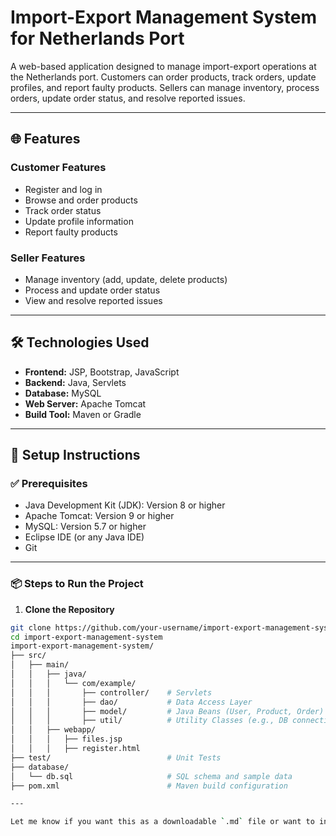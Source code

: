 # Import-Export Management System for Netherlands Port

A web-based application designed to manage import-export operations at the Netherlands port. Customers can order products, track orders, update profiles, and report faulty products. Sellers can manage inventory, process orders, update order status, and resolve reported issues.

---

## 🌐 Features

### Customer Features
- Register and log in
- Browse and order products
- Track order status
- Update profile information
- Report faulty products

### Seller Features
- Manage inventory (add, update, delete products)
- Process and update order status
- View and resolve reported issues

---

## 🛠 Technologies Used

- **Frontend:** JSP, Bootstrap, JavaScript  
- **Backend:** Java, Servlets  
- **Database:** MySQL  
- **Web Server:** Apache Tomcat  
- **Build Tool:** Maven or Gradle  

---

## 🚀 Setup Instructions

### ✅ Prerequisites
- Java Development Kit (JDK): Version 8 or higher  
- Apache Tomcat: Version 9 or higher  
- MySQL: Version 5.7 or higher  
- Eclipse IDE (or any Java IDE)  
- Git  

---

### 📦 Steps to Run the Project

1. **Clone the Repository**

```bash
git clone https://github.com/your-username/import-export-management-system.git
cd import-export-management-system
import-export-management-system/
├── src/
│   ├── main/
│   │   ├── java/
│   │   │   └── com/example/
│   │   │       ├── controller/    # Servlets
│   │   │       ├── dao/           # Data Access Layer
│   │   │       ├── model/         # Java Beans (User, Product, Order)
│   │   │       ├── util/          # Utility Classes (e.g., DB connection)
│   │   ├── webapp/
│   │   │   ├── files.jsp
│   │   │   ├── register.html
├── test/                          # Unit Tests
├── database/
│   └── db.sql                     # SQL schema and sample data
├── pom.xml                        # Maven build configuration

---

Let me know if you want this as a downloadable `.md` file or want to include badges, screenshots, or deployment steps for cloud platforms.
